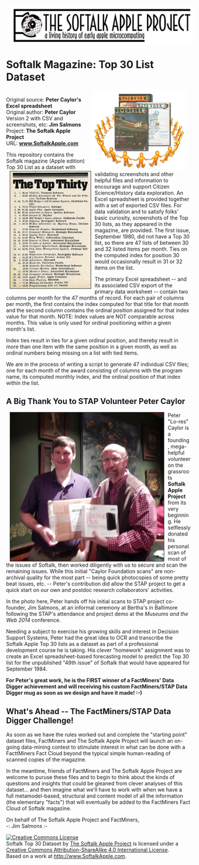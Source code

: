 <img src="https://raw.githubusercontent.com/SoftalkAppleProject/datasets_top30/master/images/STAP_masthead_1200.png" width="600" align="center" hspace="10" vspace="0" border="0" /><br />
# Softalk Magazine: Top 30 List Dataset

<img src="https://raw.githubusercontent.com/SoftalkAppleProject/datasets_top30/master/images/what_softalk_means_to_us.png" width="260" align="right" hspace="10" vspace="0" border="0" /><br />
Original source: **Peter Caylor's Excel spreadsheet** <br />
Original author: **Peter Caylor** <br />
Version 2 with CSV and screenshots, etc: **Jim Salmons** <br />
Project: **The Softalk Apple Project** <br />
URL: **www.SoftalkApple.com**

<img src="https://raw.githubusercontent.com/SoftalkAppleProject/datasets_top30/master/Screenshots/v1n03_Nov80_top30.jpg" width="220" align="left" hspace="10" border="1" />
This repository contains the Softalk magazine (Apple edition) Top 30 List as a dataset with validating screenshots and other helpful files and information to encourage and support Citizen Science/History data exploration. An Excel spreadsheet is provided together with a set of exported CSV files. For data validation and to satisfy folks' basic curiosity, screenshots of the Top 30 lists, as they appeared in the magazine, are provided. The first issue, September 1980, did not have a Top 30 list, so there are 47 lists of between 30 and 32 listed items per month. Ties on the computed index for position 30 would occasionally result in 31 or 32 items on the list.

The primary Excel spreadsheet -- and its associated CSV export of the primary data worksheet -- contain two columns per month for the 47 months of record. For each pair of columns per month, the first contains the index computed for that title for that month and the second column contains the ordinal position assigned for that index value for that month. NOTE: Index values are NOT comparable across months. This value is only used for ordinal positioning within a given month's list.

Index ties result in ties for a given ordinal position, and thereby result in more than one item with the same position in a given month, as well as ordinal numbers being missing on a list with tied items.

We are in the process of writing a script to generate 47 individual CSV files; one for each month of the award consisting of columns with the program name, its computed monthly index, and the ordinal position of that index within the list.

## A Big Thank You to STAP Volunteer Peter Caylor

<img src="https://raw.githubusercontent.com/SoftalkAppleProject/datasets_top30/master/images/LoRes_Peter_Caylor_handsoff_Softalk_megascans_to_Jim_Salmons.jpg" width="420" align="left" hspace="10" border="1" />Peter "Lo-res" Caylor is a founding, mega-helpful volunteer on the grassroots **Softalk Apple Project** from its very beginning. He selflessly donated his personal scan of most of the issues of Softalk, then worked diligently with us to secure and scan the remaining issues. While this initial "Caylor Foundation scans" are non-archival quality for the most part -- being quick photocopies of some pretty beat issues, etc. -- Peter's contribution did allow the STAP project to get a quick start on our own and postdoc research collaborators' activities. 

In the photo here, Peter hands off his initial scans to STAP project co-founder, Jim Salmons, at an informal ceremony at Bertha's in Baltimore following the STAP's attendance and project demo at the *Museums and the Web 2014* conference.

Needing a subject to exercise his growing skills and interest in Decision Support Systems, Peter had the great idea to OCR and transcribe the Softalk Apple Top 30 lists as a dataset as part of a professional development course he is taking. His clever "homework" assignment was to create an Excel spreadsheet-based forecasting model to predict the Top 30 list for the unpublished "49th issue" of Softalk that would have appeared for September 1984.

**For Peter's great work, he is the FIRST winner of a FactMiners' Data Digger achievement and will receiving his custom FactMiners/STAP Data Digger mug as soon as we design and have it made! :-)**

## What's Ahead -- The FactMiners/STAP Data Digger Challenge!

As soon as we have the rules worked out and complete the "starting point" dataset files, FactMiners and The Softalk Apple Project will launch an on-going data-mining contest to stimulate interest in what can be done with a FacttMiners Fact Cloud beyond the typical simple human-reading of scanned copies of the magazine.

In the meantime, friends of FactMiners and The Softalk Apple Project are welcome to puruse these files and to begin to think about the kinds of questions and insights that could be gleaned from clever analyses of this dataset... and then imagine what we'll have to work with when we have a full metamodel-based, structural and content model of all the information (the elementary "facts") that will eventually be added to the FactMiners Fact Cloud of Softalk magazine.

On behalf of The Softalk Apple Project and FactMiners,<br />
-: Jim Salmons :-<br />

<a rel="license" href="http://creativecommons.org/licenses/by-sa/4.0/"><img alt="Creative Commons License" style="border-width:0" src="https://i.creativecommons.org/l/by-sa/4.0/88x31.png" /></a><br /><span xmlns:dct="http://purl.org/dc/terms/" property="dct:title">Softalk Top 30 Dataset</span> by <a xmlns:cc="http://creativecommons.org/ns#" href="http://www.SoftalkApple.com" property="cc:attributionName" rel="cc:attributionURL">The Softalk Apple Project</a> is licensed under a <a rel="license" href="http://creativecommons.org/licenses/by-sa/4.0/">Creative Commons Attribution-ShareAlike 4.0 International License</a>.<br />Based on a work at <a xmlns:dct="http://purl.org/dc/terms/" href="http://www.SoftalkApple.com" rel="dct:source">http://www.SoftalkApple.com</a>.
